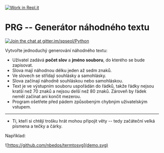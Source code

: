 [![Work in Repl.it](https://classroom.github.com/assets/work-in-replit-14baed9a392b3a25080506f3b7b6d57f295ec2978f6f33ec97e36a161684cbe9.svg)](https://classroom.github.com/online_ide?assignment_repo_id=3613155&assignment_repo_type=AssignmentRepo)
# PRG -- Generátor náhodného textu

[![Join the chat at gitter.im/spseol/Python](https://badges.gitter.im/spseol/PRG-No.svg)](https://gitter.im/spseol/Python?utm_source=share-link&utm_medium=link&utm_campaign=share-link)

Vytvořte jednoduchý generování náhodného textu:
* Uživatel zadává **počet slov** a **jméno souboru**, do kterého se bude zapisovat.
* Slova mají náhodnou délku jeden až sedm znaků.
* Ve slovech se střídají souhlásky a samohlásky.
* Slova začínají náhodně souhláskou nebo samohláskou.
* Text je ve výstupním souboru uspořádán do řádků, takže řádky nejsou kratší
  než 70 znaků a nejsou delší než 80 znaků. Zároveň by řádek neměl začínat
  ani končit mezerou.
* Program ošetřete před pádem způsobeným chybným uživatelským vstupem.

----------------------------------------------------------

* Ti, kteří si chtějí trošku hrát mohou připojit věty -- tedy začáteční velká
  písmena a tečky a čárky.
 
Například:

![https://github.com/nbedos/termtosvg](demo.svg)

